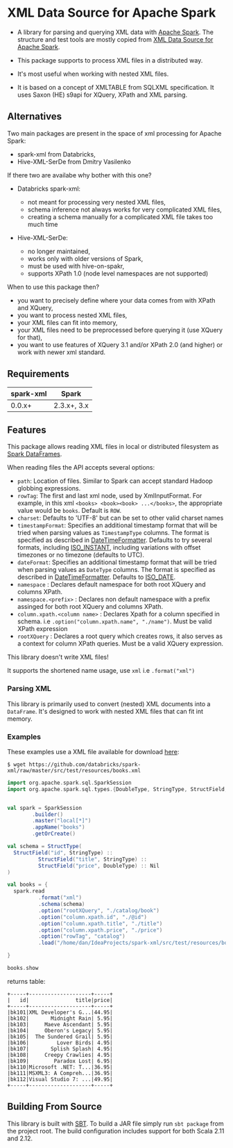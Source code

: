 # XML Data Source for Apache Spark

- A library for parsing and querying XML data with [Apache Spark](https://spark.apache.org).
The structure and test tools are mostly copied from [XML Data Source for Apache Spark](https://github.com/databricks/spark-xml).

- This package supports to process XML files in a distributed way.

- It's most useful when working with nested XML files. 

- It is based on a concept of XMLTABLE from SQLXML specification. It uses Saxon (HE) s9api for XQuery, XPath and XML parsing.

## Alternatives

Two main packages are present in the space of xml processing for Apache Spark: 
- spark-xml from Databricks,
- Hive-XML-SerDe from Dmitry Vasilenko

If there two are availabe why bother with this one?
- Databricks spark-xml:
  - not meant for processing very nested XML files,
  - schema inference not always works for very complicated XML files,
  - creating a schema manually for a complicated XML file takes too much time
  
- Hive-XML-SerDe: 
  - no longer maintained,
  - works only with older versions of Spark,
  - must be used with hive-on-spakr,
  - supports XPath 1.0 (node level namespaces are not supported)

When to use this package then?
  - you want to precisely define where your data comes from with XPath and XQuery,
  - you want to process nested XML files,
  - your XML files can fit into memory,
  - your XML files need to be preprocessed before querying it (use XQuery for that),
  - you want to use features of XQuery 3.1 and/or XPath 2.0 (and higher) or work with newer xml standard.  


## Requirements

| spark-xml | Spark         |
| --------- | ------------- |
| 0.0.x+    | 2.3.x+, 3.x   |

## Features

This package allows reading XML files in local or distributed filesystem as [Spark DataFrames](https://spark.apache.org/docs/latest/sql-programming-guide.html).

When reading files the API accepts several options:

* `path`: Location of files. Similar to Spark can accept standard Hadoop globbing expressions.
* `rowTag`: The first and last xml node, used by XmlInputFormat. For example, in this xml `<books> <book><book> ...</books>`, the appropriate value would be `books`. Default is `ROW`.
* `charset`: Defaults to 'UTF-8' but can be set to other valid charset names
* `timestampFormat`: Specifies an additional timestamp format that will be tried when parsing values as `TimestampType` 
columns. The format is specified as described in [DateTimeFormatter](https://docs.oracle.com/javase/8/docs/api/java/time/format/DateTimeFormatter.html).
Defaults to try several formats, including [ISO_INSTANT](https://docs.oracle.com/javase/8/docs/api/java/time/format/DateTimeFormatter.html#ISO_INSTANT),
including variations with offset timezones or no timezone (defaults to UTC).  
* `dateFormat`: Specifies an additional timestamp format that will be tried when parsing values as `DateType` 
columns. The format is specified as described in [DateTimeFormatter](https://docs.oracle.com/javase/8/docs/api/java/time/format/DateTimeFormatter.html).
Defaults to [ISO_DATE](https://docs.oracle.com/javase/8/docs/api/java/time/format/DateTimeFormatter.html#ISO_DATE). 
* `namespace` : Declares default namespace for both root XQuery and columns XPath.
* `namespace.<prefix>` : Declares non default namespace with a prefix assinged for both root XQuery and columns XPath.
* `column.xpath.<column name>` : Declares Xpath for a column specified in schema. i.e `.option("column.xpath.name", "./name")`. 
  Must be valid XPath expression
* `rootXQuery` : Declares a root query which creates rows, it also serves as a context for column XPath queries. Must be a valid XQuery expression. 


This library doesn't write XML files!

It supports the shortened name usage, use `xml` i.e `.format("xml")`


### Parsing XML

This library is primarily used to convert (nested) XML documents into a `DataFrame`. 
It's designed to work with nested XML files that can fit int memory.


### Examples

These examples use a XML file available for download [here](https://github.com/databricks/spark-xml/raw/master/src/test/resources/books.xml):

```
$ wget https://github.com/databricks/spark-xml/raw/master/src/test/resources/books.xml
```

```scala
import org.apache.spark.sql.SparkSession
import org.apache.spark.sql.types.{DoubleType, StringType, StructField, StructType}


val spark = SparkSession
        .builder()
        .master("local[*]")
        .appName("books")
        .getOrCreate()

val schema = StructType(
  StructField("id", StringType) ::
          StructField("title", StringType) ::
          StructField("price", DoubleType) :: Nil
)

val books = {
  spark.read
          .format("xml")
          .schema(schema)
          .option("rootXQuery", "./catalog/book")
          .option("column.xpath.id", "./@id")
          .option("column.xpath.title", "./title")
          .option("column.xpath.price", "./price")
          .option("rowTag", "catalog")
          .load("/home/dan/IdeaProjects/spark-xml/src/test/resources/books.xml")

}

books.show
```
returns table:
```
+-----+--------------------+-----+
|   id|               title|price|
+-----+--------------------+-----+
|bk101|XML Developer's G...|44.95|
|bk102|       Midnight Rain| 5.95|
|bk103|     Maeve Ascendant| 5.95|
|bk104|     Oberon's Legacy| 5.95|
|bk105|  The Sundered Grail| 5.95|
|bk106|         Lover Birds| 4.95|
|bk107|       Splish Splash| 4.95|
|bk108|     Creepy Crawlies| 4.95|
|bk109|        Paradox Lost| 6.95|
|bk110|Microsoft .NET: T...|36.95|
|bk111|MSXML3: A Compreh...|36.95|
|bk112|Visual Studio 7: ...|49.95|
+-----+--------------------+-----+
```

## Building From Source

This library is built with [SBT](https://www.scala-sbt.org/). To build a JAR file simply run `sbt package` from the project root. The build configuration includes support for both Scala 2.11 and 2.12.

